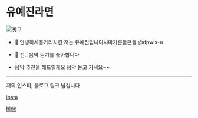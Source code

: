 유예진라면
=============
![짱구](https://search.pstatic.net/common/?src=http%3A%2F%2Fblogfiles.naver.net%2FMjAyMzExMjRfMTIw%2FMDAxNzAwODA5ODk3ODc0.DIygUOtBf1GxFrYSFpGIbOK9ye0YCfDTxXdDL38TqFMg.Of8nfS86L27iYOo8jhepBGXIgSbLJdfvo-fuKmdCg84g.JPEG.wlals9182%2F444.jpg&type=sc960_832)

- 👋 안녕하세용가리치킨 저는 유예진입니다시마가흔들흔들 @dpwls-u
- 👀 전.. 음악 듣기를 좋아합니다

- 음악 추천을 해드릴게요 음악 듣고 가셔요~~



---------------------------------------

저의 인스타, 블로그 링크 남깁니다

[insta](https://www.instagram.com/accounts/onetap/?next=%2F)

[blog](https://blog.naver.com/yukim0293)

<!---
dpwls-u/dpwls-u is a ✨ special ✨ repository because its `README.md` (this file) appears on your GitHub profile.
You can click the Preview link to take a look at your changes.
--->
